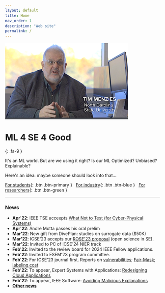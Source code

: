 ```yaml
---
layout: default
title: Home
nav_order: 1
description: "Web site"
permalink: /
---
```


<img width=400 src="/assets/img/timm-main.png">

# ML 4 SE 4 Good
{: .fs-9 }


It's an ML world. But are we using it right? 
Is our ML Optimized? Unbiased? Explainable? 

Here's an idea: maybe someone should look into that...

[For students](students.md){: .btn .btn-primary }
 &nbsp;  [For industry](industry.md){: .btn .btn-blue }
 &nbsp;  [For researchers](research.md){: .btn .btn-green }

---

<h3>News</h3>
<ul>
   <li id="">    <b>Apr'22</b>: IEEE TSE acceepts <a href="https://arxiv.org/pdf/2112.01598.pdf">What Not to Test (for Cyber-Physical Systems)</a></li>
   <li id="dim"> <b>Apr'22</b>: Andre Motta passes his oral prelim</li>
   <li id="">    <b>Mar'22</b>: New gift from DivePlan: studies on surrogate data ($50K)</li>
	 <li id="dim"> <b>Mar'22</b>: ICSE'23 accepts our <a href="https://conf.researchr.org/track/icse-2023/rose-festival">ROSE'23 proposal</a> (open science in SE).</li>
   <Li id="">    <b>Mar'22</b>: Invited to PC of ICSE'24 NIER track</li>
   <Li id="dim"> <b>Feb'22</b>: Invited to the review board for 2024 IEEE Fellow applications.</li>
   <Li id="">    <b>Feb'22</b>: Invited to ESEM'23 program committee.</li>
   <Li id="dim"> <b>Feb'22</b>: For ICSE'23 journal first. Reports on <a href="https://arxiv.org/pdf/2208.01595.pdf">vulnerabilities</a>; <a href="https://arxiv.org/pdf/2110.01109.pdf">Fair-Mask</a>; <a href="https://arxiv.org/pdf/2201.10592.pdf">labeling cost</a></li>
   <li id="">    <b>Feb'22</b>: To appear, Expert Systems with Applications: <a href="https://arxiv.org/pdf/2109.14569.pdf">Redesigning Cloud Applications</a></li>
   <li id="dim"> <b>Feb'22</b>: To appear, IEEE Software: <a href="https://arxiv.org/pdf/2301.10407.pdf">Avoiding Malicious Explanations</a></li>
   <li id="">    <b><a href="#priornews">Other  news</a></b></li>
</ul>



